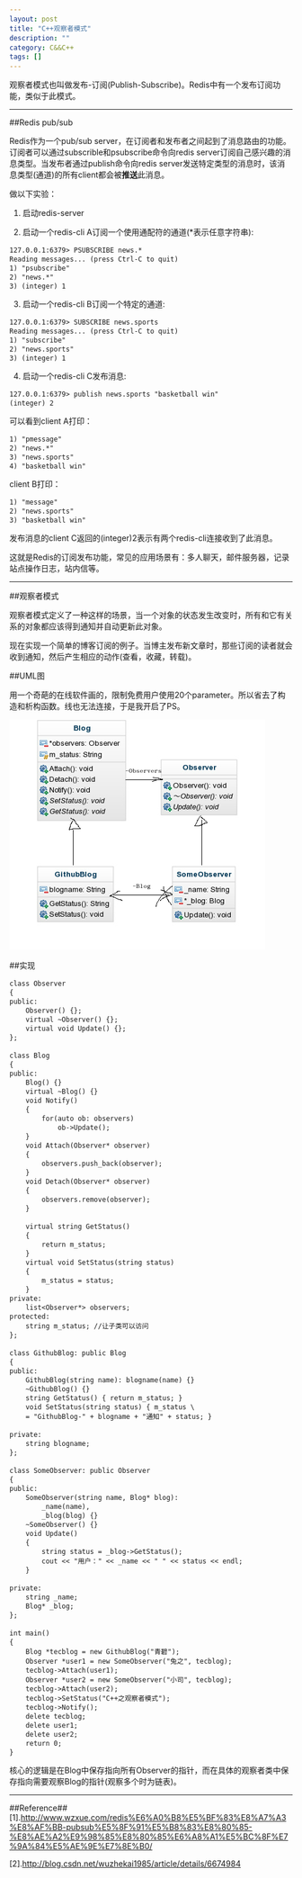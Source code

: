 ```yaml
---
layout: post
title: "C++观察者模式"
description: ""
category: C&&C++
tags: []
---
```


观察者模式也叫做发布-订阅(Publish-Subscribe)。Redis中有一个发布订阅功能，类似于此模式。

------------------------------------

##Redis pub/sub

Redis作为一个pub/sub server，在订阅者和发布者之间起到了消息路由的功能。订阅者可以通过subscrible和psubscribe命令向redis server订阅自己感兴趣的消息类型。当发布者通过publish命令向redis server发送特定类型的消息时，该消息类型(通道)的所有client都会被**推送**此消息。

做以下实验：

1. 启动redis-server

2. 启动一个redis-cli A订阅一个使用通配符的通道(*表示任意字符串):

```
127.0.0.1:6379> PSUBSCRIBE news.* 
Reading messages... (press Ctrl-C to quit)
1) "psubscribe"
2) "news.*"
3) (integer) 1

```

3. 启动一个redis-cli B订阅一个特定的通道:

```
127.0.0.1:6379> SUBSCRIBE news.sports
Reading messages... (press Ctrl-C to quit)
1) "subscribe"
2) "news.sports"
3) (integer) 1

```

4. 启动一个redis-cli C发布消息:

```
127.0.0.1:6379> publish news.sports "basketball win"
(integer) 2
```

可以看到client A打印：

```
1) "pmessage"
2) "news.*"
3) "news.sports"
4) "basketball win"
```

client B打印：

```
1) "message"
2) "news.sports"
3) "basketball win"
```
发布消息的client C返回的(integer)2表示有两个redis-cli连接收到了此消息。

这就是Redis的订阅发布功能，常见的应用场景有：多人聊天，邮件服务器，记录站点操作日志，站内信等。

-----------------------------------

##观察者模式

观察者模式定义了一种这样的场景，当一个对象的状态发生改变时，所有和它有关系的对象都应该得到通知并自动更新此对象。

现在实现一个简单的博客订阅的例子。当博主发布新文章时，那些订阅的读者就会收到通知，然后产生相应的动作(查看，收藏，转载)。

##UML图

用一个奇葩的在线软件画的，限制免费用户使用20个parameter。所以省去了构造和析构函数。线也无法连接，于是我开启了PS。

![图片](/assets/images/observer-1.png)

##实现

```
class Observer
{
public:
    Observer() {};
    virtual ~Observer() {};
    virtual void Update() {};
};

class Blog
{
public:
    Blog() {}
    virtual ~Blog() {}
    void Notify()
    {
        for(auto ob: observers)
            ob->Update();
    }
    void Attach(Observer* observer)
    {
        observers.push_back(observer);
    }
    void Detach(Observer* observer)
    {
        observers.remove(observer);
    }
    
    virtual string GetStatus() 
    { 
        return m_status; 
    }
    virtual void SetStatus(string status) 
    { 
        m_status = status; 
    }
private:
    list<Observer*> observers;
protected:
    string m_status; //让子类可以访问
};

class GithubBlog: public Blog
{
public:
    GithubBlog(string name): blogname(name) {}
    ~GithubBlog() {}
    string GetStatus() { return m_status; }
    void SetStatus(string status) { m_status \
    = "GithubBlog-" + blogname + "通知" + status; }

private:
    string blogname;
};

class SomeObserver: public Observer
{
public:
    SomeObserver(string name, Blog* blog): 
        _name(name),
        _blog(blog) {}
    ~SomeObserver() {}
    void Update()
    {
        string status = _blog->GetStatus();
        cout << "用户：" << _name << " " << status << endl;
    }

private:
    string _name;
    Blog* _blog;
};

int main()
{
    Blog *tecblog = new GithubBlog("青碧");
    Observer *user1 = new SomeObserver("兔之", tecblog);
    tecblog->Attach(user1);
    Observer *user2 = new SomeObserver("小司", tecblog);
    tecblog->Attach(user2);
    tecblog->SetStatus("C++之观察者模式");
    tecblog->Notify();
    delete tecblog;
    delete user1;
    delete user2;
    return 0;
}

```
核心的逻辑是在Blog中保存指向所有Observer的指针，而在具体的观察者类中保存指向需要观察Blog的指针(观察多个时为链表)。



------------------------------------

##Reference##
[1].http://www.wzxue.com/redis%E6%A0%B8%E5%BF%83%E8%A7%A3%E8%AF%BB-pubsub%E5%8F%91%E5%B8%83%E8%80%85-%E8%AE%A2%E9%98%85%E8%80%85%E6%A8%A1%E5%BC%8F%E7%9A%84%E5%AE%9E%E7%8E%B0/

[2].http://blog.csdn.net/wuzhekai1985/article/details/6674984
